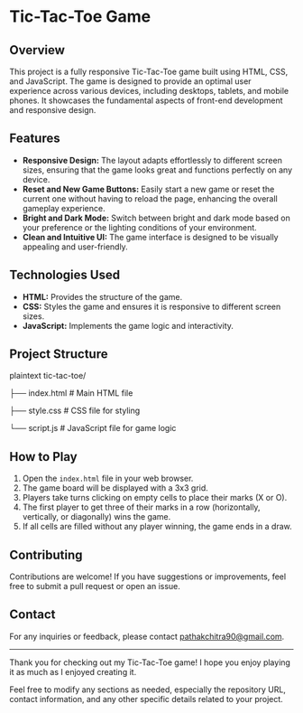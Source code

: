 # Tic-Tac-Toe Game

## Overview

This project is a fully responsive Tic-Tac-Toe game built using HTML, CSS, and JavaScript. The game is designed to provide an optimal user experience across various devices, including desktops, tablets, and mobile phones. It showcases the fundamental aspects of front-end development and responsive design.

## Features

- **Responsive Design:** The layout adapts effortlessly to different screen sizes, ensuring that the game looks great and functions perfectly on any device.
- **Reset and New Game Buttons:** Easily start a new game or reset the current one without having to reload the page, enhancing the overall gameplay experience.
- **Bright and Dark Mode:** Switch between bright and dark mode based on your preference or the lighting conditions of your environment.
- **Clean and Intuitive UI:** The game interface is designed to be visually appealing and user-friendly.

## Technologies Used

- **HTML:** Provides the structure of the game.
- **CSS:** Styles the game and ensures it is responsive to different screen sizes.
- **JavaScript:** Implements the game logic and interactivity.


## Project Structure

plaintext
tic-tac-toe/


├── index.html         # Main HTML file

├── style.css          # CSS file for styling

└── script.js          # JavaScript file for game logic


## How to Play

1. Open the `index.html` file in your web browser.
2. The game board will be displayed with a 3x3 grid.
3. Players take turns clicking on empty cells to place their marks (X or O).
4. The first player to get three of their marks in a row (horizontally, vertically, or diagonally) wins the game.
5. If all cells are filled without any player winning, the game ends in a draw.

## Contributing

Contributions are welcome! If you have suggestions or improvements, feel free to submit a pull request or open an issue.


## Contact

For any inquiries or feedback, please contact pathakchitra90@gmail.com.

---

Thank you for checking out my Tic-Tac-Toe game! I hope you enjoy playing it as much as I enjoyed creating it.


Feel free to modify any sections as needed, especially the repository URL, contact information, and any other specific details related to your project.
